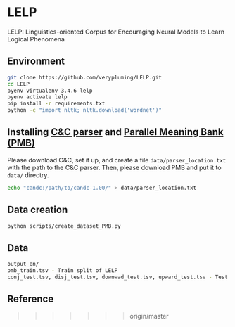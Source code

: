 # LELP
LELP: Linguistics-oriented Corpus for Encouraging Neural Models to Learn Logical Phenomena

## Environment
```bash
git clone https://github.com/verypluming/LELP.git
cd LELP
pyenv virtualenv 3.4.6 lelp
pyenv activate lelp
pip install -r requirements.txt
python -c "import nltk; nltk.download('wordnet')"
```

## Installing [C&C parser](http://www.cl.cam.ac.uk/~sc609/candc-1.00.html) and [Parallel Meaning Bank (PMB)](http://pmb.let.rug.nl/)
Please download C&C, set it up, and create a file `data/parser_location.txt` with the path to the C&C parser.
Then, please download PMB and put it to `data/` directry.

```bash
echo "candc:/path/to/candc-1.00/" > data/parser_location.txt
```

## Data creation

```bash
python scripts/create_dataset_PMB.py
```

## Data

```bash
output_en/
pmb_train.tsv - Train split of LELP
conj_test.tsv, disj_test.tsv, downwad_test.tsv, upward_test.tsv - Test split of LELP
```

## Reference
>>>>>>> origin/master
